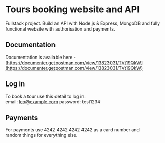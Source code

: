 # Tours booking website and API
Fullstack project. Build an API with Node.js &amp; Express, MongoDB and fully functional website with authorisation and payments.

## Documentation
Documentation is available here - [https://documenter.getpostman.com/view/13823031/TVt19QkW](https://documenter.getpostman.com/view/13823031/TVt19QkW) 

## Log in
To book a tour use this detail to log in: \
email: leo@example.com
password: test1234

## Payments
For payments use 4242 4242 4242 4242 as a card number and\
random things for everything else.
